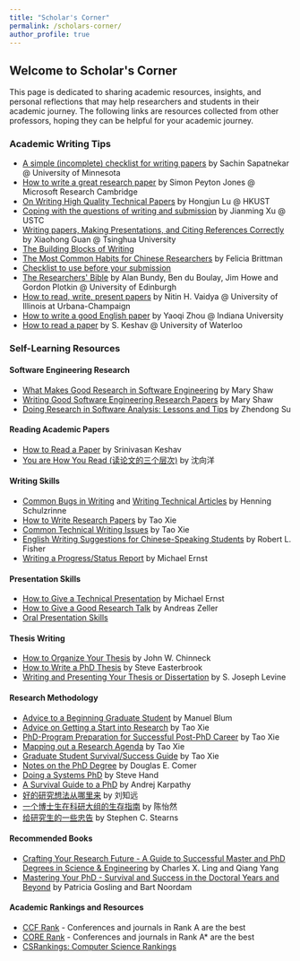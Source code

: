 ```yaml
---
title: "Scholar's Corner"
permalink: /scholars-corner/
author_profile: true
---
```


## Welcome to Scholar's Corner
This page is dedicated to sharing academic resources, insights, and personal reflections that may help researchers and students in their academic journey. The following links are resources collected from other professors, hoping they can be helpful for your academic journey.

### Academic Writing Tips

- [A simple (incomplete) checklist for writing papers](http://www.ece.umn.edu/users/sachin/misc/writing.html) by Sachin Sapatnekar @ University of Minnesota
- [How to write a great research paper](https://kdelab.ustc.edu.cn/~jpq/writing/how%20to%20write%20a%20great%20research%20paper-by%20Simon%20Peyton%20Jones.ppt) by Simon Peyton Jones @ Microsoft Research Cambridge
- [On Writing High Quality Technical Papers](https://kdelab.ustc.edu.cn/~jpq/writing/HongjunLu.ppt) by Hongjun Lu @ HKUST
- [Coping with the questions of writing and submission](https://kdelab.ustc.edu.cn/~jpq/JianmingXu.pdf) by Jianming Xu @ USTC
- [Writing papers, Making Presentations, and Citing References Correctly](https://kdelab.ustc.edu.cn/~jpq/writing/write%20English.pdf) by Xiaohong Guan @ Tsinghua University
- [The Building Blocks of Writing](https://kdelab.ustc.edu.cn/~jpq/writing/Word%20Choice.ppt)
- [The Most Common Habits for Chinese Researchers](https://kdelab.ustc.edu.cn/~jpq/writing/The%20Most%20Common%20Habits.pdf) by Felicia Brittman
- [Checklist to use before your submission](https://kdelab.ustc.edu.cn/~jpq/writing/checklist.pdf)
- [The Researchers' Bible](https://kdelab.ustc.edu.cn/~jpq/writing/The%20Researchers%20Bible.pdf) by Alan Bundy, Ben du Boulay, Jim Howe and Gordon Plotkin @ University of Edinburgh
- [How to read, write, present papers](https://kdelab.ustc.edu.cn/~jpq/writing/How%20to%20read%20write%20and%20present%20paper.%20by%20Nitin%20H.%20Vaidya%20UIUC.ppt) by Nitin H. Vaidya @ University of Illinois at Urbana-Champaign
- [How to write a good English paper](https://kdelab.ustc.edu.cn/~jpq/writing/yaoqi.pdf) by Yaoqi Zhou @ Indiana University
- [How to read a paper](https://kdelab.ustc.edu.cn/~jpq/writing/How%20to%20read%20a%20paper.pdf) by S. Keshav @ University of Waterloo

### Self-Learning Resources

#### Software Engineering Research
- [What Makes Good Research in Software Engineering](http://www-2.cs.cmu.edu/~Compose/ftp/shaw-fin-etaps.pdf) by Mary Shaw
- [Writing Good Software Engineering Research Papers](http://www-2.cs.cmu.edu/~Compose/shaw-icse03.pdf) by Mary Shaw
- [Doing Research in Software Analysis: Lessons and Tips](https://wsdou.github.io/advice/research%20tips-su.pdf) by Zhendong Su

#### Reading Academic Papers
- [How to Read a Paper](http://blizzard.cs.uwaterloo.ca/keshav/home/Papers/data/07/paper-reading.pdf) by Srinivasan Keshav
- [You are How You Read (读论文的三个层次)](https://wsdou.github.io/advice/how%20to%20read-shum.pdf) by 沈向洋

#### Writing Skills
- [Common Bugs in Writing](http://www.cs.columbia.edu/~hgs/etc/writing-bugs.html) and [Writing Technical Articles](http://www.cs.columbia.edu/~hgs/etc/writing-style.html) by Henning Schulzrinne
- [How to Write Research Papers](http://taoxie.cs.illinois.edu/publications/writepapers.pdf) by Tao Xie
- [Common Technical Writing Issues](http://taoxie.cs.illinois.edu/publications/writeissues.pdf) by Tao Xie
- [English Writing Suggestions for Chinese-Speaking Students](http://bethune.yorku.ca/files/2012/10/WritingForChinese2012.pdf) by Robert L. Fisher
- [Writing a Progress/Status Report](https://homes.cs.washington.edu/~mernst/advice/progress-report.html) by Michael Ernst

#### Presentation Skills
- [How to Give a Technical Presentation](https://homes.cs.washington.edu/~mernst/advice/giving-talk.html) by Michael Ernst
- [How to Give a Good Research Talk](https://www.st.cs.uni-saarland.de/zeller/GoodTalk.pdf) by Andreas Zeller
- [Oral Presentation Skills](http://taoxie.cs.illinois.edu/publications/oral_presentation_skills.pdf)

#### Thesis Writing
- [How to Organize Your Thesis](http://www.sce.carleton.ca/faculty/chinneck/thesis.html) by John W. Chinneck
- [How to Write a PhD Thesis](http://www.cs.toronto.edu/~sme/presentations/thesiswriting.pdf) by Steve Easterbrook
- [Writing and Presenting Your Thesis or Dissertation](http://www.learnerassociates.net/dissthes/) by S. Joseph Levine

#### Research Methodology
- [Advice to a Beginning Graduate Student](http://www.cs.cmu.edu/~mblum/research/pdf/grad.html) by Manuel Blum
- [Advice on Getting a Start into Research](http://taoxie.cs.illinois.edu/adviceonresearch.html) by Tao Xie
- [PhD-Program Preparation for Successful Post-PhD Career](http://taoxie.cs.illinois.edu/advice/preparecareer.pdf) by Tao Xie
- [Mapping out a Research Agenda](http://taoxie.cs.illinois.edu/publications/researchagenda.pdf) by Tao Xie
- [Graduate Student Survival/Success Guide](http://taoxie.cs.illinois.edu/advice/gradstudentsurvival.pdf) by Tao Xie
- [Notes on the PhD Degree](https://www.cs.purdue.edu/homes/dec/essay.phd.html) by Douglas E. Comer
- [Doing a Systems PhD](https://wsdou.github.io/advice/doing%20a%20systems%20phd.pdf) by Steve Hand
- [A Survival Guide to a PhD](http://karpathy.github.io/2016/09/07/phd/) by Andrej Karpathy
- [好的研究想法从哪里来](https://zhuanlan.zhihu.com/p/93765082) by 刘知远
- [一个博士生在科研大组的生存指南](https://wsdou.github.io/advice/phd%20survival-chen.pdf) by 陈怡然
- [给研究生的一些忠告](https://wsdou.github.io/advice/modest%20advice.pdf) by Stephen C. Stearns

#### Recommended Books
- [Crafting Your Research Future - A Guide to Successful Master and PhD Degrees in Science & Engineering](http://ieeexplore.ieee.org/xpl/articleDetails.jsp?tp=&arnumber=6813064&) by Charles X. Ling and Qiang Yang
- [Mastering Your PhD - Survival and Success in the Doctoral Years and Beyond](http://www.springer.com/us/book/9783642158469) by Patricia Gosling and Bart Noordam

#### Academic Rankings and Resources
- [CCF Rank](https://www.ccf.org.cn/xspj/rjgc/xtrj/cxsjyy/) - Conferences and journals in Rank A are the best
- [CORE Rank](http://www.core.edu.au/conference-portal) - Conferences and journals in Rank A* are the best
- [CSRankings: Computer Science Rankings](http://csrankings.org/)


